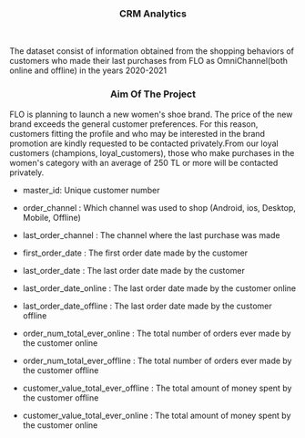 
<a name="readme-top"></a>

  <h3 align="center">CRM Analytics</h3>
    <br>
  <p>
    The dataset consist of information obtained from the shopping behaviors 
of customers who made their last purchases from FLO as OmniChannel(both online and offline)
in the years 2020-2021
  </p>

<!-- ABOUT THE PROJECT -->

<h3 align="center">Aim Of The Project</h3>

FLO is planning to launch a new women's shoe brand. The price of the new brand exceeds the general customer preferences. 
For this reason, customers fitting the profile and who may be interested in the brand promotion are kindly requested 
to be contacted privately.From our loyal customers (champions, loyal_customers), those who make purchases 
in the women's category with an average of 250 TL or more will be contacted privately.
<br>

* master_id: Unique customer number

* order_channel : Which channel was used to shop (Android, ios, Desktop, Mobile, Offline)

* last_order_channel : The channel where the last purchase was made

* first_order_date : The first order date made by the customer

* last_order_date : The last order date made by the customer

* last_order_date_online : The last order date made by the customer online

* last_order_date_offline : The last order date made by the customer offline

* order_num_total_ever_online : The total number of orders ever made by the customer online

* order_num_total_ever_offline : The total number of orders ever made by the customer offline

* customer_value_total_ever_offline : The total amount of money spent by the customer offline

* customer_value_total_ever_online : The total amount of money spent by the customer online



